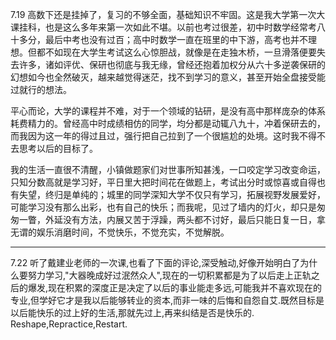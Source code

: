 7.19
高数下还是挂掉了，复习的不够全面，基础知识不牢固。这是我大学第一次大课挂科，也是这么多年来第一次如此不堪。以前也考过很差，初中时数学经常考八十多分，最后中考也没有过百；高中时数学一直在班里的中下游，高考也并不理想。但都不如现在大学生考试这么心惊胆战，就像是在走独木桥，一旦滑落便要失去许多，诸如评优、保研也彻底与我无缘，曾经还抱着加权分从六十多逆袭保研的幻想如今也全然破灭，越来越觉得迷茫，找不到学习的意义，甚至开始全盘接受能过就行的想法。

平心而论，大学的课程并不难，对于一个领域的钻研，是没有高中那样庞杂的体系耗费精力的。曾经高中时成绩相仿的同学，均分都是动辄八九十，冲着保研去的，而我因为这一年的得过且过，强行把自己拉到了一个很尴尬的处境。这时我不得不去思考以后的目标了。

我的生活一直很不清醒，小镇做题家们对世事所知甚浅，一口咬定学习改变命运，只知分数高就是学习好，平日里大把时间花在做题上，考试出分时或惊喜或自得也有失望，终归是单纯的；城里的同学深知大学不仅只有学习，拓展视野发展爱好，可能学习没有那么出彩，也有自己的快乐；而我呢，见过了墙内的灯火，却只是匆匆一瞥，外延没有方法，内展又苦于浮躁，两头都不讨好，最后只能日复一日，拿无谓的娱乐消磨时间，不觉快乐，不觉充实，不觉解脱。

---

7.22
听了戴建业老师的一次课,也看了下面的评论,深受触动,好像开始明白了为什么要努力学习,"大器晚成好过泯然众人",现在的一切积累都是为了以后走上正轨之后的爆发,现在积累的深度正是决定了以后的事业能走多远,可能我并不喜欢现在的专业,但学好它才是我以后能够转业的资本,而非一味的后悔和自怨自艾.既然目标是以后能快乐的过上好的生活,那就先过上,再来纠结是否是快乐的.
Reshape,Repractice,Restart.